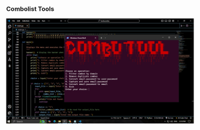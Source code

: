 ### Combolist Tools
![Logo Belajarisme](https://raw.githubusercontent.com/sellervpn/combolist-tools/refs/heads/master/pict.jpg)
